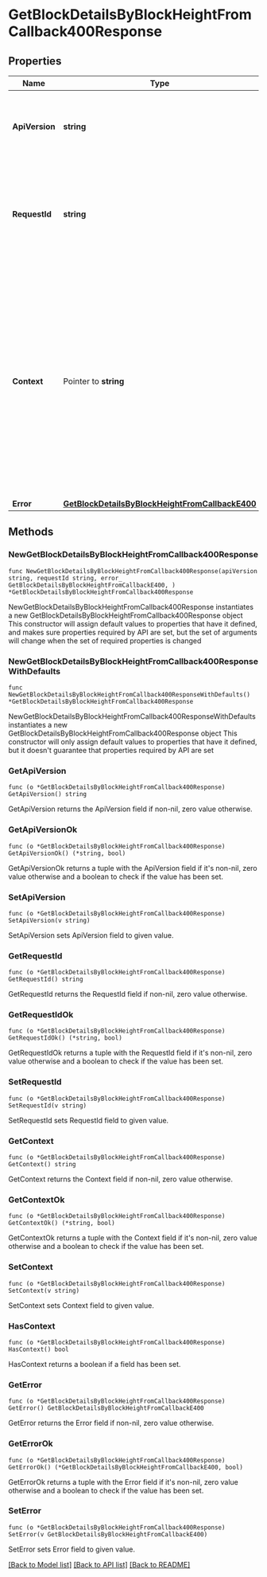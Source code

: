 # GetBlockDetailsByBlockHeightFromCallback400Response

## Properties

Name | Type | Description | Notes
------------ | ------------- | ------------- | -------------
**ApiVersion** | **string** | Specifies the version of the API that incorporates this endpoint. | 
**RequestId** | **string** | Defines the ID of the request. The &#x60;requestId&#x60; is generated by Crypto APIs and it&#39;s unique for every request. | 
**Context** | Pointer to **string** | In batch situations the user can use the context to correlate responses with requests. This property is present regardless of whether the response was successful or returned as an error. &#x60;context&#x60; is specified by the user. | [optional] 
**Error** | [**GetBlockDetailsByBlockHeightFromCallbackE400**](GetBlockDetailsByBlockHeightFromCallbackE400.md) |  | 

## Methods

### NewGetBlockDetailsByBlockHeightFromCallback400Response

`func NewGetBlockDetailsByBlockHeightFromCallback400Response(apiVersion string, requestId string, error_ GetBlockDetailsByBlockHeightFromCallbackE400, ) *GetBlockDetailsByBlockHeightFromCallback400Response`

NewGetBlockDetailsByBlockHeightFromCallback400Response instantiates a new GetBlockDetailsByBlockHeightFromCallback400Response object
This constructor will assign default values to properties that have it defined,
and makes sure properties required by API are set, but the set of arguments
will change when the set of required properties is changed

### NewGetBlockDetailsByBlockHeightFromCallback400ResponseWithDefaults

`func NewGetBlockDetailsByBlockHeightFromCallback400ResponseWithDefaults() *GetBlockDetailsByBlockHeightFromCallback400Response`

NewGetBlockDetailsByBlockHeightFromCallback400ResponseWithDefaults instantiates a new GetBlockDetailsByBlockHeightFromCallback400Response object
This constructor will only assign default values to properties that have it defined,
but it doesn't guarantee that properties required by API are set

### GetApiVersion

`func (o *GetBlockDetailsByBlockHeightFromCallback400Response) GetApiVersion() string`

GetApiVersion returns the ApiVersion field if non-nil, zero value otherwise.

### GetApiVersionOk

`func (o *GetBlockDetailsByBlockHeightFromCallback400Response) GetApiVersionOk() (*string, bool)`

GetApiVersionOk returns a tuple with the ApiVersion field if it's non-nil, zero value otherwise
and a boolean to check if the value has been set.

### SetApiVersion

`func (o *GetBlockDetailsByBlockHeightFromCallback400Response) SetApiVersion(v string)`

SetApiVersion sets ApiVersion field to given value.


### GetRequestId

`func (o *GetBlockDetailsByBlockHeightFromCallback400Response) GetRequestId() string`

GetRequestId returns the RequestId field if non-nil, zero value otherwise.

### GetRequestIdOk

`func (o *GetBlockDetailsByBlockHeightFromCallback400Response) GetRequestIdOk() (*string, bool)`

GetRequestIdOk returns a tuple with the RequestId field if it's non-nil, zero value otherwise
and a boolean to check if the value has been set.

### SetRequestId

`func (o *GetBlockDetailsByBlockHeightFromCallback400Response) SetRequestId(v string)`

SetRequestId sets RequestId field to given value.


### GetContext

`func (o *GetBlockDetailsByBlockHeightFromCallback400Response) GetContext() string`

GetContext returns the Context field if non-nil, zero value otherwise.

### GetContextOk

`func (o *GetBlockDetailsByBlockHeightFromCallback400Response) GetContextOk() (*string, bool)`

GetContextOk returns a tuple with the Context field if it's non-nil, zero value otherwise
and a boolean to check if the value has been set.

### SetContext

`func (o *GetBlockDetailsByBlockHeightFromCallback400Response) SetContext(v string)`

SetContext sets Context field to given value.

### HasContext

`func (o *GetBlockDetailsByBlockHeightFromCallback400Response) HasContext() bool`

HasContext returns a boolean if a field has been set.

### GetError

`func (o *GetBlockDetailsByBlockHeightFromCallback400Response) GetError() GetBlockDetailsByBlockHeightFromCallbackE400`

GetError returns the Error field if non-nil, zero value otherwise.

### GetErrorOk

`func (o *GetBlockDetailsByBlockHeightFromCallback400Response) GetErrorOk() (*GetBlockDetailsByBlockHeightFromCallbackE400, bool)`

GetErrorOk returns a tuple with the Error field if it's non-nil, zero value otherwise
and a boolean to check if the value has been set.

### SetError

`func (o *GetBlockDetailsByBlockHeightFromCallback400Response) SetError(v GetBlockDetailsByBlockHeightFromCallbackE400)`

SetError sets Error field to given value.



[[Back to Model list]](../README.md#documentation-for-models) [[Back to API list]](../README.md#documentation-for-api-endpoints) [[Back to README]](../README.md)


